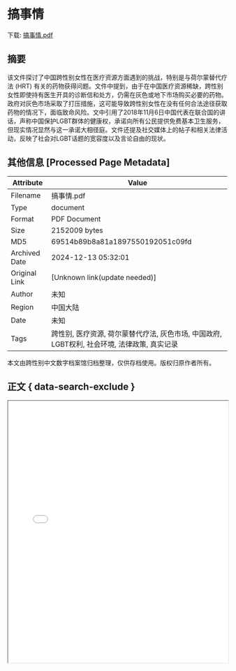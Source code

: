 # 搞事情

<!-- tcd_download_link -->
下载: <a href="搞事情.pdf" download>搞事情.pdf</a>
<!-- tcd_download_link_end -->

## 摘要

<!-- tcd_abstract -->
该文件探讨了中国跨性别女性在医疗资源方面遇到的挑战，特别是与荷尔蒙替代疗法 (HRT) 有关的药物获得问题。文件中提到，由于在中国医疗资源稀缺，跨性别女性即使持有医生开具的诊断信和处方，仍需在灰色或地下市场购买必要的药物。政府对灰色市场采取了打压措施，这可能导致跨性别女性在没有任何合法途径获取药物的情况下，面临致命风险。文中引用了2018年11月6日中国代表在联合国的讲话，声称中国保护LGBT群体的健康权，承诺向所有公民提供免费基本卫生服务，但现实情况显然与这一承诺大相径庭。文件还提及社交媒体上的帖子和相关法律活动，反映了社会对LGBT话题的宽容度以及言论自由的现状。

<!-- tcd_abstract_end -->

## 其他信息 [Processed Page Metadata]

| Attribute       | Value                                  |
|-----------------|----------------------------------------|
| Filename        | 搞事情.pdf                             |
| Type            | document                                 |
| Format          | PDF Document                               |
| Size            | 2152009 bytes                           |
| MD5             | 69514b89b8a81a1897550192051c09fd                                  |
| Archived Date   | 2024-12-13 05:32:01                             |
| Original Link   | [Unknown link(update needed)]                         |
| Author          | 未知                               |
| Region          | 中国大陆                               |
| Date            | 未知                                 |
| Tags            | 跨性别, 医疗资源, 荷尔蒙替代疗法, 灰色市场, 中国政府, LGBT权利, 社会环境, 法律政策, 真实记录                                 |

本文由跨性别中文数字档案馆归档整理，仅供存档使用。版权归原作者所有。


## 正文 { data-search-exclude }

<!-- tcd_main_text -->
<iframe src="../搞事情.pdf" width="100%" height="600px">
    <p>无法显示PDF，请下载查看。</p>
</iframe>
<!-- tcd_main_text_end -->

